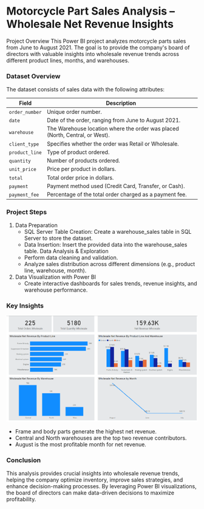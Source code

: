 # Motorcycle Part Sales Analysis – Wholesale Net Revenue Insights

Project Overview
This Power BI project analyzes motorcycle parts sales from June to August 2021. The goal is to provide the company's board of directors with valuable insights into wholesale revenue trends across different product lines, months, and warehouses.

### Dataset Overview

The dataset consists of sales data with the following attributes:

 | Field                          | Description |
|-------------------------------|-------------|
| `order_number`                | Unique order number. |
| `date`                        | Date of the order, ranging from June to August 2021. |
| `warehouse`                   | The Warehouse location where the order was placed (North, Central, or West). |
| `client_type`                 | Specifies whether the order was Retail or Wholesale. |
| `product_line`                | Type of product ordered. |
| `quantity`                    |Number of products ordered.|
| `unit_price`                  | Price per product in dollars.|
| `total`                       |  Total order price in dollars. |
| `payment` | Payment method used (Credit Card, Transfer, or Cash). |
| `payment_fee`|  Percentage of the total order charged as a payment fee. |

### Project Steps

1. Data Preparation
      - SQL Server Table Creation: Create a warehouse_sales table in SQL Server to   store the dataset.
      -  Data Insertion: Insert the provided data into the warehouse_sales table.
Data Analysis & Exploration
    - Perform data cleaning and validation.
    - Analyze sales distribution across different dimensions (e.g., product line, warehouse, month).
2. Data Visualization with Power BI
    - Create interactive dashboards for sales trends, revenue insights, and warehouse performance.
### Key Insights
![Example output](img/wholesales_insights.png)
- Frame and body parts generate the highest net revenue.  
- Central and North warehouses are the top two revenue contributors.  
- August is the most profitable month for net revenue.
### Conclusion
This analysis provides crucial insights into wholesale revenue trends, helping the company optimize inventory, improve sales strategies, and enhance decision-making processes. By leveraging Power BI visualizations, the board of directors can make data-driven decisions to maximize profitability.
